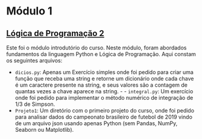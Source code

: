 # Módulo 1
## <u> Lógica de Programação 2</u>

Este foi o módulo introdutório do curso. Neste módulo, foram abordados fundamentos da 
linguagem Python e Lógica de Programação. Aqui constam os seguintes arquivos: 

- `dicios.py`: Apenas um Exercício simples onde foi pedido para criar uma função que 
receba uma string e retorne um dicionário onde cada chave é um caractere presente na 
string, e seus valores são a contagem de quantas vezes a chave aparece na string. - - 
`integral.py`: Um exercício onde foi pedido para implementar o método numérico de 
integração de 1/3 de Simpson. 
- `Projeto1`: Um diretório com o primeiro projeto do 
curso, onde foi pedido para analisar dados do campeonato brasileiro de futebol de 2019 
vindo de um arquivo json usando apenas Python (sem Pandas, NumPy, Seaborn ou 
Matplotlib). 


